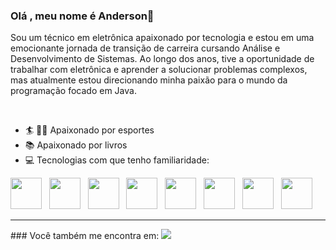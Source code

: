 ### Olá , meu nome é Anderson👋

<p> Sou um técnico em eletrônica apaixonado por tecnologia e estou em uma emocionante jornada de transição de carreira cursando Análise e Desenvolvimento de Sistemas. Ao longo dos anos, tive a oportunidade de trabalhar com eletrônica e aprender a solucionar problemas complexos, mas atualmente estou direcionando minha paixão para o mundo da programação focado em Java.</p><br>

- 🏄 🤼‍♂️ Apaixonado por esportes
- 📚 Apaixonado por livros
- 💻 Tecnologias com que tenho familiaridade:

<p></p>

<div style="display: inline">
<img width="50" height="50" src="https://cdn.jsdelivr.net/gh/devicons/devicon/icons/java/java-plain-wordmark.svg" />&nbsp;&nbsp;
<img width="50" height="50" src="https://cdn.jsdelivr.net/gh/devicons/devicon/icons/spring/spring-original-wordmark.svg" />&nbsp;&nbsp;
<img width="50" height="50" src="https://cdn.jsdelivr.net/gh/devicons/devicon/icons/mysql/mysql-original-wordmark.svg" />&nbsp;&nbsp;
<img width="50" height="50" src="https://cdn.jsdelivr.net/gh/devicons/devicon/icons/javascript/javascript-original.svg" />&nbsp;&nbsp;
<img width="50" height="50" src="https://cdn.jsdelivr.net/gh/devicons/devicon/icons/css3/css3-original-wordmark.svg" />&nbsp;&nbsp;
<img width="50" height="50" src="https://cdn.jsdelivr.net/gh/devicons/devicon/icons/html5/html5-original-wordmark.svg" />&nbsp;&nbsp;
<img width="50" height="50" src="https://cdn.jsdelivr.net/gh/devicons/devicon/icons/c/c-original.svg" />&nbsp;&nbsp;
<img width="50" height="50" src="https://cdn.jsdelivr.net/gh/devicons/devicon/icons/python/python-original-wordmark.svg" />&nbsp;&nbsp;
</div>
<br>
<hr>
### Você também me encontra em:


  <a href="https://www.linkedin.com/in/anderson-l-1136a414b">
  <img src="https://img.shields.io/badge/LinkedIn-0077B5?style=for-the-badge&logo=linkedin&logoColor=white">
</a>
